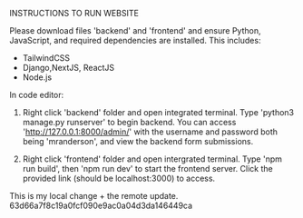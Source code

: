INSTRUCTIONS TO RUN WEBSITE 

Please download files 'backend' and 'frontend' and ensure Python, JavaScript, and required dependencies are installed.
This includes:
- TailwindCSS
- Django,NextJS, ReactJS
- Node.js

In code editor:
1. Right click 'backend' folder and open integrated terminal. Type 'python3 manage.py runserver' to begin backend.
    You can access 'http://127.0.0.1:8000/admin/' with the username and password both being 'mranderson', and view the backend form submissions.

2. Right click 'frontend' folder and open intergrated terminal. Type 'npm run build', then 'npm run dev' to start the frontend server.
    Click the provided link (should be localhost:3000) to access.

This is my local change + the remote update. 63d66a7f8c19a0fcf090e9ac0a04d3da146449ca
